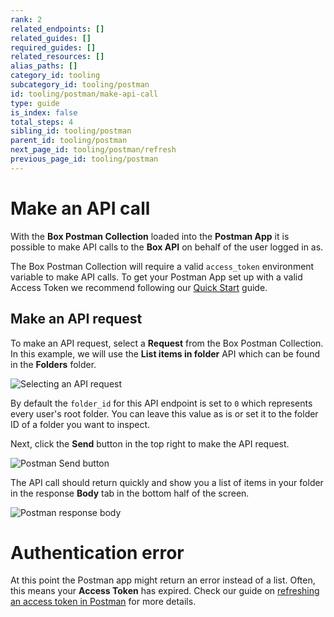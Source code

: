 ```yaml
---
rank: 2
related_endpoints: []
related_guides: []
required_guides: []
related_resources: []
alias_paths: []
category_id: tooling
subcategory_id: tooling/postman
id: tooling/postman/make-api-call
type: guide
is_index: false
total_steps: 4
sibling_id: tooling/postman
parent_id: tooling/postman
next_page_id: tooling/postman/refresh
previous_page_id: tooling/postman
---
```

<!-- alex disable postman-postwoman -->

# Make an API call

With the **Box Postman Collection** loaded into the **Postman App** it is
possible to make API calls to the **Box API** on behalf of the user logged
in as.

<Message warning>

The Box Postman Collection will require a valid `access_token` environment
variable to make API calls. To get your Postman App set up with a valid Access
Token we recommend following our [Quick
Start](g://tooling/postman/quick-start) guide.

</Message>

## Make an API request

To make an API request, select a **Request** from the Box Postman Collection. In
this example, we will use the **List items in folder** API which can be found
in the **Folders** folder.

<ImageFrame border center shadow>

![Selecting an API request](./select-api-request.png)

</ImageFrame>

By default the `folder_id` for this API endpoint is set to `0` which represents
every user's root folder. You can leave this value as is or set it to the folder
ID of a folder you want to inspect.

Next, click the **Send** button in the top right to make the API request.

<ImageFrame border center shadow>

![Postman Send button](./postman-send-button.png)

</ImageFrame>

The API call should return quickly and show you a list of items
in your folder in the response **Body** tab in the bottom half of the screen.

<ImageFrame border center shadow>

![Postman response body](./postman-response-body.png)

</ImageFrame>

<Message warning>

# Authentication error

At this point the Postman app might return an error instead of a list. Often,
this means your **Access Token** has expired. Check our guide on [refreshing
an access token in Postman](g://tooling/postman/refresh) for more details.

</Message>
